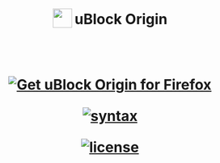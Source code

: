 <h1 align="center">
<sub>
<img src="https://github.com/gorhill/uBlock/blob/master/src/img/ublock.svg" height="38" width="38">
</sub>
uBlock Origin
<p align="center">
<br>
<p align="center">
<a href="https://addons.mozilla.org/firefox/addon/ublock-origin/"><img src="https://user-images.githubusercontent.com/585534/107280546-7b9b2a00-6a26-11eb-8f9f-f95932f4bfec.png" alt="Get uBlock Origin for Firefox"></a>

  [![syntax](https://img.shields.io/badge/syntax-uBlock%20Origin-%23c61300.svg)](https://github.com/gorhill/uBlock/wiki/Static-filter-syntax)
  
[![license](https://upload.wikimedia.org/wikipedia/commons/0/0a/WTFPL_badge.svg)]([https://raw.githubusercontent.com/slasherly/uBO-Personal-Filters/main/LICENSE])
